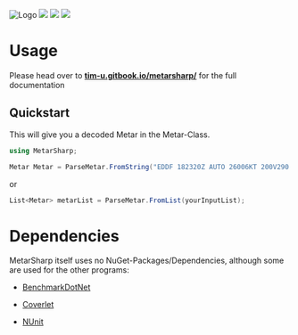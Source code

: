 ![Logo](https://i.imgur.com/YCTLglq.png)
![](https://shields.io/nuget/v/MetarSharp)
![](https://img.shields.io/github/v/release/Tim-Unger/MetarSharp?display_name=tag)
![](https://shields.io/github/license/Tim-Unger/MetarSharp)

# Usage

Please head over to [**tim-u.gitbook.io/metarsharp/**](https://tim-u.gitbook.io/metarsharp/) for the full documentation

## Quickstart

This will give you a decoded Metar in the Metar-Class.

```cs
using MetarSharp;
```
 
 
```cs
Metar Metar = ParseMetar.FromString("EDDF 182320Z AUTO 26006KT 200V290 CAVOK 09/06 Q1016 NOSIG");
```

or

```cs
List<Metar> metarList = ParseMetar.FromList(yourInputList);
```

# Dependencies

MetarSharp itself uses no NuGet-Packages/Dependencies, although some are used for the other programs:

- [BenchmarkDotNet](https://github.com/dotnet/BenchmarkDotNet)

- [Coverlet](https://github.com/coverlet-coverage/coverlet)

- [NUnit](https://github.com/nunit/nunit)
